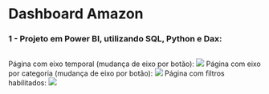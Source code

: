 <h1 align="left">Dashboard Amazon</h1>
<h3 align="left">1 - Projeto em Power BI, utilizando SQL, Python e Dax:</h3>
<h2 align="center"></h2>

Página com eixo temporal (mudança de eixo por botão):
<img src="https://i.imgur.com/co8lWnz.png" />
Página com eixo por categoria  (mudança de eixo por botão):
<img src="https://i.imgur.com/SrPbmAk.png" />
Página com filtros habilitados:
<img src="https://i.imgur.com/uNRGyQK.png" />

